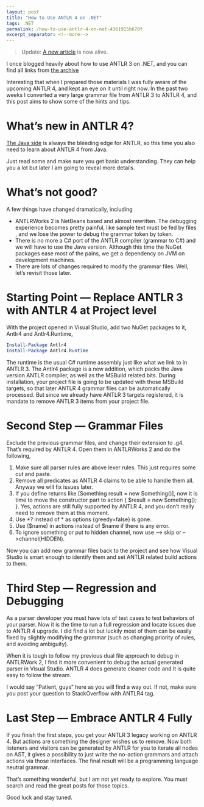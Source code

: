 ```yaml
---
layout: post
title: "How to Use ANTLR 4 on .NET"
tags: .NET
permalink: /how-to-use-antlr-4-on-net-4361915b670f
excerpt_separator: <!--more-->
---
```

> Update: [A new article](https://blog.lextudio.com/how-to-use-antlr-4-on-net-in-2017-d8bfe7efa74c) is now alive.

I once blogged heavily about how to use ANTLR 3 on .NET, and you can find all links from [the archive](https://halfblood.pro/archive/)

Interesting that when I prepared those materials I was fully aware of the upcoming ANTLR 4, and kept an eye on it until right now. In the past two weeks I converted a very large grammar file from ANTLR 3 to ANTLR 4, and this post aims to show some of the hints and tips.
<!--more-->

# What’s new in ANTLR 4?

[The Java side](https://theantlrguy.atlassian.net/wiki/display/ANTLR4/Getting+Started+with+ANTLR+v4) is always the bleeding edge for ANTLR, so this time you also need to learn about ANTLR 4 from Java.

Just read some and make sure you get basic understanding. They can help you a lot but later I am going to reveal more details.

# What’s not good?

A few things have changed dramatically, including

* ANTLRWorks 2 is NetBeans based and almost rewritten. The debugging experience becomes pretty painful, like sample text must be fed by files , and we lose the power to debug the grammar token by token.
* There is no more a C# port of the ANTLR compiler (grammar to C#) and we will have to use the Java version. Although this time the NuGet packages ease most of the pains, we get a dependency on JVM on development machines.
* There are lots of changes required to modify the grammar files. Well, let’s revisit those later.

# Starting Point — Replace ANTLR 3 with ANTLR 4 at Project level

With the project opened in Visual Studio, add two NuGet packages to it, Antlr4 and Antlr4.Runtime,

``` powershell
Install-Package Antlr4
Install-Package Antlr4.Runtime
```

The runtime is the usual C# runtime assembly just like what we link to in ANTLR 3. The Antlr4 package is a new addition, which packs the Java version ANTLR compiler, as well as the MSBuild related bits. During installation, your project file is going to be updated with those MSBuild targets, so that later ANTLR 4 grammar files can be automatically processed. But since we already have ANTLR 3 targets registered, it is mandate to remove ANTLR 3 items from your project file.

# Second Step — Grammar Files

Exclude the previous grammar files, and change their extension to .g4. That’s required by ANTLR 4. Open them in ANTLRWorks 2 and do the following,

1. Make sure all parser rules are above lexer rules. This just requires some cut and paste.
1. Remove all predicates as ANTLR 4 claims to be able to handle them all. Anyway we will fix issues later.
1. If you define returns like [Something result = new Something()], now it is time to move the constructor part to action { $result = new Something(); }. Yes, actions are still fully supported by ANTLR 4, and you don’t really need to remove them at this moment.
1. Use *? instead of * as options {greedy=false} is gone.
1. Use ($name) in actions instead of $name if there is any error.
1. To ignore something or put to hidden channel, now use –> skip or –>channel(HIDDEN).

Now you can add new grammar files back to the project and see how Visual Studio is smart enough to identify them and set ANTLR related build actions to them.

# Third Step — Regression and Debugging

As a parser developer you must have lots of test cases to test behaviors of your parser. Now it is the time to run a full regression and locate issues due to ANTLR 4 upgrade. I did find a lot but luckily most of them can be easily fixed by slightly modifying the grammar (such as changing priority of rules, and avoiding ambiguity).

When it is tough to follow my previous dual file approach to debug in ANTLRWork 2, I find it more convenient to debug the actual generated parser in Visual Studio. ANTLR 4 does generate cleaner code and it is quite easy to follow the stream.

I would say “Patient, guys” here as you will find a way out. If not, make sure you post your question to StackOverflow with ANTLR4 tag.

# Last Step — Embrace ANTLR 4 Fully

If you finish the first steps, you get your ANTLR 3 legacy working on ANTLR 4. But actions are something the designer wishes us to remove. Now both listeners and visitors can be generated by ANTLR for you to iterate all nodes on AST, it gives a possibility to just write the no-action grammars and attach actions via those interfaces. The final result will be a programming language neutral grammar.

That’s something wonderful, but I am not yet ready to explore. You must search and read the great posts for those topics.

Good luck and stay tuned.
